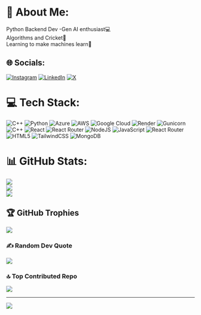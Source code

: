 # 💫 About Me:
Python Backend Dev -Gen AI enthusiast💻<br>Algorithms and Cricket🏏<br>Learning to make machines learn🚀


## 🌐 Socials:
[![Instagram](https://img.shields.io/badge/Instagram-%23E4405F.svg?logo=Instagram&logoColor=white)](https://instagram.com/tushar__parakh) [![LinkedIn](https://img.shields.io/badge/LinkedIn-%230077B5.svg?logo=linkedin&logoColor=white)](https://linkedin.com/in/tusharp05) [![X](https://img.shields.io/badge/X-black.svg?logo=X&logoColor=white)](https://x.com/Tushar_P05) 

# 💻 Tech Stack:
![C++](https://img.shields.io/badge/c++-%2300599C.svg?style=flat-square&logo=c%2B%2B&logoColor=white) ![Python](https://img.shields.io/badge/python-3670A0?style=flat-square&logo=python&logoColor=ffdd54) ![Azure](https://img.shields.io/badge/azure-%230072C6.svg?style=flat-square&logo=microsoftazure&logoColor=white) ![AWS](https://img.shields.io/badge/AWS-%23FF9900.svg?style=flat-square&logo=amazon-aws&logoColor=white) ![Google Cloud](https://img.shields.io/badge/GoogleCloud-%234285F4.svg?style=flat-square&logo=google-cloud&logoColor=white) ![Render](https://img.shields.io/badge/Render-%46E3B7.svg?style=flat-square&logo=render&logoColor=white) ![Gunicorn](https://img.shields.io/badge/gunicorn-%298729.svg?style=flat-square&logo=gunicorn&logoColor=white) ![C++](https://img.shields.io/badge/c++-%2300599C.svg?style=flat-square&logo=c%2B%2B&logoColor=white) ![React](https://img.shields.io/badge/react-%2320232a.svg?style=flat-square&logo=react&logoColor=%2361DAFB) ![React Router](https://img.shields.io/badge/React_Router-CA4245?style=flat-square&logo=react-router&logoColor=white) ![NodeJS](https://img.shields.io/badge/node.js-6DA55F?style=flat-square&logo=node.js&logoColor=white) ![JavaScript](https://img.shields.io/badge/javascript-%23323330.svg?style=flat-square&logo=javascript&logoColor=%23F7DF1E) ![React Router](https://img.shields.io/badge/React_Router-CA4245?style=flat-square&logo=react-router&logoColor=white) ![HTML5](https://img.shields.io/badge/html5-%23E34F26.svg?style=flat-square&logo=html5&logoColor=white) ![TailwindCSS](https://img.shields.io/badge/tailwindcss-%2338B2AC.svg?style=flat-square&logo=tailwind-css&logoColor=white) ![MongoDB](https://img.shields.io/badge/MongoDB-%234ea94b.svg?style=flat-square&logo=mongodb&logoColor=white)
# 📊 GitHub Stats:
![](https://github-readme-stats.vercel.app/api?username=TusharP05&theme=dark&hide_border=false&include_all_commits=false&count_private=false)<br/>
![](https://github-readme-streak-stats.herokuapp.com/?user=TusharP05&theme=dark&hide_border=false)<br/>
![](https://github-readme-stats.vercel.app/api/top-langs/?username=TusharP05&theme=dark&hide_border=false&include_all_commits=false&count_private=false&layout=compact)

## 🏆 GitHub Trophies
![](https://github-profile-trophy.vercel.app/?username=TusharP05&theme=radical&no-frame=false&no-bg=true&margin-w=4)

### ✍️ Random Dev Quote
![](https://quotes-github-readme.vercel.app/api?type=horizontal&theme=radical)

### 🔝 Top Contributed Repo
![](https://github-contributor-stats.vercel.app/api?username=TusharP05&limit=5&theme=dark&combine_all_yearly_contributions=true)

---
[![](https://visitcount.itsvg.in/api?id=TusharP05&icon=0&color=0)](https://visitcount.itsvg.in)

<!-- Proudly created with GPRM ( https://gprm.itsvg.in ) -->
